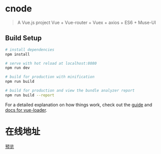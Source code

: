 # cnode

> A Vue.js project
>Vue + Vue-router + Vuex + axios + ES6 + Muse-UI

## Build Setup

``` bash
# install dependencies
npm install

# serve with hot reload at localhost:8080
npm run dev

# build for production with minification
npm run build

# build for production and view the bundle analyzer report
npm run build --report
```

For a detailed explanation on how things work, check out the [guide](http://vuejs-templates.github.io/webpack/) and [docs for vue-loader](http://vuejs.github.io/vue-loader).

# 在线地址

[预览](http://webkws.coding.me) 
